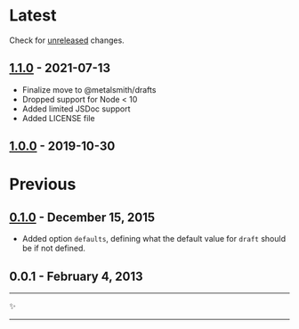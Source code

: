 # Latest

Check for [unreleased][] changes.

## [1.1.0][] - 2021-07-13

- Finalize move to @metalsmith/drafts
- Dropped support for Node < 10
- Added limited JSDoc support
- Added LICENSE file

## [1.0.0][] - 2019-10-30

# Previous

## [0.1.0][] - December 15, 2015

- Added option `defaults`, defining what the default value for `draft` should be if not defined.

## 0.0.1 - February 4, 2013

---

:sparkles:

---

[unreleased]: https://github.com/metalsmith/drafts/compare/v1.1.0...HEAD
[1.1.0]: https://github.com/metalsmith/drafts/compare/v1.0.0...v1.1.0
[1.0.0]: https://github.com/metalsmith/drafts/compare/v0.1.0...v1.0.0
[0.1.0]: https://github.com/metalsmith/drafts/compare/v0.0.1...v0.1.0
